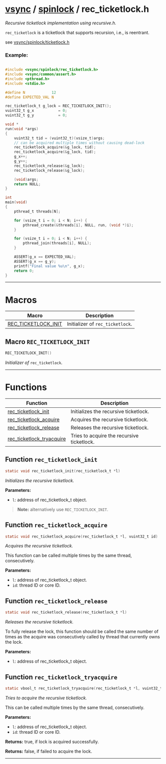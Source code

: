 #  [vsync](../README.md) / [spinlock](README.md) / rec_ticketlock.h
_Recursive ticketlock implementation using recursive.h._ 

`rec_ticketlock` is a ticketlock that supports recursion, i.e., is reentrant.

see [vsync/spinlock/ticketlock.h](ticketlock.h.md)


### Example:



```c

#include <vsync/spinlock/rec_ticketlock.h>
#include <vsync/common/assert.h>
#include <pthread.h>
#include <stdio.h>

#define N            12
#define EXPECTED_VAL N

rec_ticketlock_t g_lock = REC_TICKETLOCK_INIT();
vuint32_t g_x           = 0;
vuint32_t g_y           = 0;

void *
run(void *args)
{
    vuint32_t tid = (vuint32_t)(vsize_t)args;
    // can be acquired multiple times without causing dead-lock
    rec_ticketlock_acquire(&g_lock, tid);
    rec_ticketlock_acquire(&g_lock, tid);
    g_x++;
    g_y++;
    rec_ticketlock_release(&g_lock);
    rec_ticketlock_release(&g_lock);

    (void)args;
    return NULL;
}

int
main(void)
{
    pthread_t threads[N];

    for (vsize_t i = 0; i < N; i++) {
        pthread_create(&threads[i], NULL, run, (void *)i);
    }

    for (vsize_t i = 0; i < N; i++) {
        pthread_join(threads[i], NULL);
    }

    ASSERT(g_x == EXPECTED_VAL);
    ASSERT(g_x == g_y);
    printf("Final value %u\n", g_x);
    return 0;
}
```

 

---
# Macros 

| Macro | Description |
|---|---|
| [REC_TICKETLOCK_INIT](rec_ticketlock.h.md#macro-rec_ticketlock_init) | Initializer of `rec_ticketlock`.  |

##  Macro `REC_TICKETLOCK_INIT`

```c
REC_TICKETLOCK_INIT()
```

 
_Initializer of_ `rec_ticketlock`_._ 



---
# Functions 

| Function | Description |
|---|---|
| [rec_ticketlock_init](rec_ticketlock.h.md#function-rec_ticketlock_init) | Initializes the recursive ticketlock.  |
| [rec_ticketlock_acquire](rec_ticketlock.h.md#function-rec_ticketlock_acquire) | Acquires the recursive ticketlock.  |
| [rec_ticketlock_release](rec_ticketlock.h.md#function-rec_ticketlock_release) | Releases the recursive ticketlock.  |
| [rec_ticketlock_tryacquire](rec_ticketlock.h.md#function-rec_ticketlock_tryacquire) | Tries to acquire the recursive ticketlock.  |

##  Function `rec_ticketlock_init`

```c
static void rec_ticketlock_init(rec_ticketlock_t *l)
``` 
_Initializes the recursive ticketlock._ 




**Parameters:**

- `l`: address of rec_ticketlock_t object.


> **Note:** alternatively use `REC_TICKETLOCK_INIT`. 


##  Function `rec_ticketlock_acquire`

```c
static void rec_ticketlock_acquire(rec_ticketlock_t *l, vuint32_t id)
``` 
_Acquires the recursive ticketlock._ 


This function can be called multiple times by the same thread, consecutively.



**Parameters:**

- `l`: address of rec_ticketlock_t object. 
- `id`: thread ID or core ID. 




##  Function `rec_ticketlock_release`

```c
static void rec_ticketlock_release(rec_ticketlock_t *l)
``` 
_Releases the recursive ticketlock._ 


To fully release the lock, this function should be called the same number of times as the acquire was consecutively called by thread that currently owns the lock.



**Parameters:**

- `l`: address of rec_ticketlock_t object. 




##  Function `rec_ticketlock_tryacquire`

```c
static vbool_t rec_ticketlock_tryacquire(rec_ticketlock_t *l, vuint32_t id)
``` 
_Tries to acquire the recursive ticketlock._ 


This can be called multiple times by the same thread, consecutively.



**Parameters:**

- `l`: address of rec_ticketlock_t object. 
- `id`: thread ID or core ID. 


**Returns:** true, if lock is acquired successfully. 

**Returns:** false, if failed to acquire the lock. 




---
